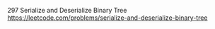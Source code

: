 297 Serialize and Deserialize Binary Tree https://leetcode.com/problems/serialize-and-deserialize-binary-tree